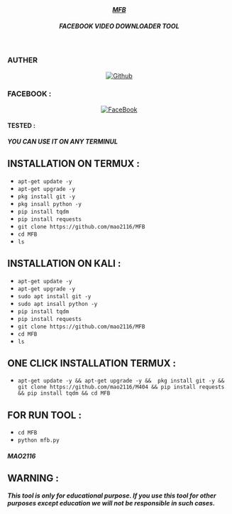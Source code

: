 <div align="center">
</div>
<div align ="center"> 
<i><b> <a href="https://www.facebook.com/mAoVirUs2116/">
 MFB</a><br>
 </b><h4>FACEBOOK VIDEO DOWNLOADER TOOL</h4></i>

</div>
<br>
<h3>AUTHER</h3>
<p align="center">
<a href="https://github.com/mao2116"><img title="Github" src="https://img.shields.io/badge/mao2116-grey?style=for-the-badge&logo=github"></a> </p>

### FACEBOOK :
<p align="center"> 
<a href="https://www.facebook.com/mAoVirUs2116/"><img title="FaceBook" src="https://img.shields.io/badge/FB-MAO VIRUS-lightgrey?style=for-the-badge&logo=facebook"></a>
</p>


#### TESTED :
***YOU CAN USE IT ON ANY TERMINUL***

## INSTALLATION ON TERMUX :

* `apt-get update -y`
* `apt-get upgrade -y`
* `pkg install git -y`
* `pkg insall python -y`
* `pip install tqdm`
* `pip install requests`
* `git clone https://github.com/mao2116/MFB`
* `cd MFB`
* `ls`
## INSTALLATION ON KALI :
* `apt-get update -y`
* `apt-get upgrade -y`
* `sudo apt install git -y`
* `sudo apt insall python -y`
* `pip install tqdm`
* `pip install requests`
* `git clone https://github.com/mao2116/MFB`
* `cd MFB`
* `ls`
## ONE CLICK INSTALLATION TERMUX :
* `apt-get update -y && apt-get upgrade -y &&  pkg install git -y && git clone https://github.com/mao2116/M404 && pip install requests && pip install tqdm && cd MFB `


## FOR RUN TOOL :
* `cd MFB`
* `python mfb.py`



##### MAO2116

## WARNING : 
***This tool is only for educational purpose. If you use this tool for other purposes except education we will not be responsible in such cases.***
